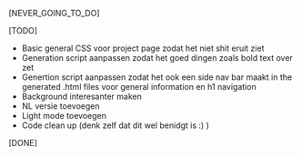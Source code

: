 [NEVER_GOING_TO_DO]


[TODO]
- Basic general CSS voor project page zodat het niet shit eruit ziet
- Generation script aanpassen zodat het goed dingen zoals bold text over zet
- Genertion script aanpassen zodat het ook een side nav bar maakt in the generated .html files voor general information en h1 navigation
- Background interesanter maken 
- NL versie toevoegen
- Light mode toevoegen
- Code clean up (denk zelf dat dit wel benidgt is :) )

[DONE]